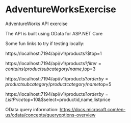 # AdventureWorksExercise
AdventureWorks API exercise

The API is built using OData for ASP.NET Core

Some fun links to try if testing locally:

https://localhost:7194/api/v1/products?$top=1

https://localhost:7194/api/v1/products?$filter=contains(productsubcategory/name,%27Wheels%27)&$top=3

https://localhost:7194/api/v1/products?$orderby=productsubcategory/productcategory/name%20desc&$top=5

https://localhost:7194/api/v1/products?$orderby=ListPrice%20desc&$top=10&$select=productid,name,listprice


OData query information:
https://docs.microsoft.com/en-us/odata/concepts/queryoptions-overview
